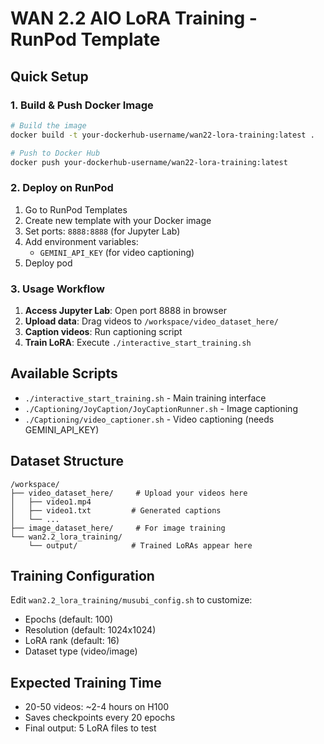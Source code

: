 # WAN 2.2 AIO LoRA Training - RunPod Template

## Quick Setup

### 1. Build & Push Docker Image

```bash
# Build the image
docker build -t your-dockerhub-username/wan22-lora-training:latest .

# Push to Docker Hub
docker push your-dockerhub-username/wan22-lora-training:latest
```

### 2. Deploy on RunPod

1. Go to RunPod Templates
2. Create new template with your Docker image
3. Set ports: `8888:8888` (for Jupyter Lab)
4. Add environment variables:
   - `GEMINI_API_KEY` (for video captioning)
5. Deploy pod

### 3. Usage Workflow

1. **Access Jupyter Lab**: Open port 8888 in browser
2. **Upload data**: Drag videos to `/workspace/video_dataset_here/`
3. **Caption videos**: Run captioning script
4. **Train LoRA**: Execute `./interactive_start_training.sh`

## Available Scripts

- `./interactive_start_training.sh` - Main training interface
- `./Captioning/JoyCaption/JoyCaptionRunner.sh` - Image captioning
- `./Captioning/video_captioner.sh` - Video captioning (needs GEMINI_API_KEY)

## Dataset Structure

```
/workspace/
├── video_dataset_here/     # Upload your videos here
│   ├── video1.mp4
│   ├── video1.txt         # Generated captions
│   └── ...
├── image_dataset_here/     # For image training
└── wan2.2_lora_training/
    └── output/            # Trained LoRAs appear here
```

## Training Configuration

Edit `wan2.2_lora_training/musubi_config.sh` to customize:
- Epochs (default: 100)
- Resolution (default: 1024x1024) 
- LoRA rank (default: 16)
- Dataset type (video/image)

## Expected Training Time

- 20-50 videos: ~2-4 hours on H100
- Saves checkpoints every 20 epochs
- Final output: 5 LoRA files to test